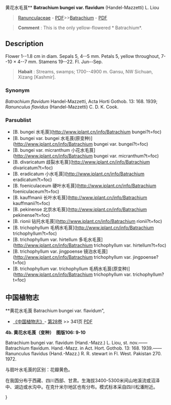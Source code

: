 黄花水毛茛** **Batrachium bungei var. flavidum** (Handel-Mazzetti) L. Liou

> [Ranunculaceae](http://www.iplant.cn/info/Ranunculaceae?t=foc) - [PDF](http://www.iplant.cn/foc/pdf/Ranunculaceae.pdf)>>[Batrachium](http://www.iplant.cn/info/Batrachium?t=foc) - [PDF](http://www.iplant.cn/foc/pdf/Batrachium.pdf)


> **Comment** : 
> This is the only yellow-flowered * Batrachium*.

## Description

Flower 1--1.8 cm in diam. Sepals 5, 4--5 mm. Petals 5, yellow throughout, 7--10 × 4--7 mm. Stamens 19--22. Fl. Jun--Sep.


> **Habait** : 
> Streams, swamps; 1700--4900 m. Gansu, NW Sichuan, Xizang [Kashmir].

### Synonym
*Batrachium flavidum* Handel-Mazzetti, Acta Horti Gothob. 13: 168. 1939; *Ranunculus flavidus* (Handel-Mazzetti) C. D. K. Cook.



### Parsublist

* [B.  bungei  水毛茛](http://www.iplant.cn/info/Batrachium bungei?t=foc)
* [B.  bungei var. bungei  水毛茛(原变种)](http://www.iplant.cn/info/Batrachium bungei var. bungei?t=foc)
* [B.  bungei var. micranthum  小花水毛茛](http://www.iplant.cn/info/Batrachium bungei var. micranthum?t=foc)
* [B.  divaricatum  歧裂水毛茛](http://www.iplant.cn/info/Batrachium divaricatum?t=foc)
* [B.  eradicatum  小水毛茛](http://www.iplant.cn/info/Batrachium eradicatum?t=foc)
* [B.  foeniculaceum  硬叶水毛茛](http://www.iplant.cn/info/Batrachium foeniculaceum?t=foc)
* [B.  kauffmanii  长叶水毛茛](http://www.iplant.cn/info/Batrachium kauffmanii?t=foc)
* [B.  pekinense  北京水毛茛](http://www.iplant.cn/info/Batrachium pekinense?t=foc)
* [B.  rionii  钻托水毛茛](http://www.iplant.cn/info/Batrachium rionii?t=foc)
* [B.  trichophyllum  毛柄水毛茛](http://www.iplant.cn/info/Batrachium trichophyllum?t=foc)
* [B.  trichophyllum var. hirtellum  多毛水毛茛](http://www.iplant.cn/info/Batrachium trichophyllum var. hirtellum?t=foc)
* [B.  trichophyllum var. jingpoense  镜泊水毛茛](http://www.iplant.cn/info/Batrachium trichophyllum var. jingpoense?t=foc)
* [B.  trichophyllum var. trichophyllum  毛柄水毛茛(原变种)](http://www.iplant.cn/info/Batrachium trichophyllum var. trichophyllum?t=foc)

## 中国植物志



**黄花水毛茛 Batrachium bungei var. flavidum",



* [《中国植物志》](http://www.iplant.cn/frps)- [第28卷](http://www.iplant.cn/frps/vol/28) >> 341页 [PDF](http://www.iplant.cn/frps/pdf/28/341a.pdf)


**4b. 黄花水毛茛（变种）　图版106: 9-10**

Batrachium bungei var. flavidum (Hand.-Mazz.) L. Liou, st. nov.——Batrachium flavidum. Hand.-Mazz. in Act. Hort. Gothob. 13: 168. 1939.——Ranunculus flavidus (Hand.-Mazz.) R. R. stewart in Fl. West. Pakistan 270. 1972.

与扇叶水毛茛的区别：花瓣黄色。

在我国分布于西藏、四川西部、甘肃。生海拔3400-5300米间山地溪流或沼泽中、湖边或水沟中。在克什米尔地区也有分布。模式标本采自四川松潘附近。



}